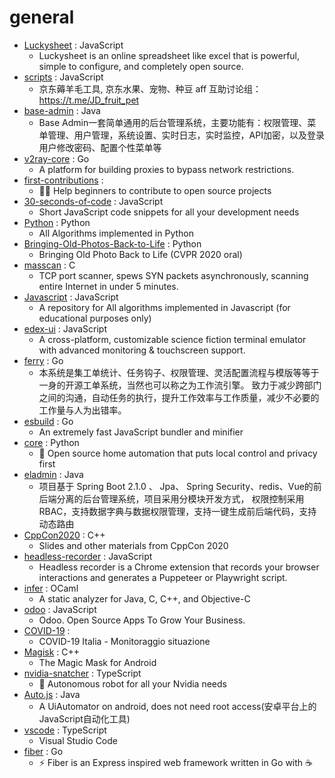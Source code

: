 # general
- [Luckysheet](https://github.com/mengshukeji/Luckysheet) : JavaScript
  - Luckysheet is an online spreadsheet like excel that is powerful, simple to configure, and completely open source.
- [scripts](https://github.com/lxk0301/scripts) : JavaScript
  - 京东薅羊毛工具, 京东水果、宠物、种豆 aff 互助讨论组：https://t.me/JD_fruit_pet
- [base-admin](https://github.com/huanzi-qch/base-admin) : Java
  - Base Admin一套简单通用的后台管理系统，主要功能有：权限管理、菜单管理、用户管理，系统设置、实时日志，实时监控，API加密，以及登录用户修改密码、配置个性菜单等
- [v2ray-core](https://github.com/v2fly/v2ray-core) : Go
  - A platform for building proxies to bypass network restrictions.
- [first-contributions](https://github.com/firstcontributions/first-contributions) : 
  - 🚀✨ Help beginners to contribute to open source projects
- [30-seconds-of-code](https://github.com/30-seconds/30-seconds-of-code) : JavaScript
  - Short JavaScript code snippets for all your development needs
- [Python](https://github.com/TheAlgorithms/Python) : Python
  - All Algorithms implemented in Python
- [Bringing-Old-Photos-Back-to-Life](https://github.com/microsoft/Bringing-Old-Photos-Back-to-Life) : Python
  - Bringing Old Photo Back to Life (CVPR 2020 oral)
- [masscan](https://github.com/robertdavidgraham/masscan) : C
  - TCP port scanner, spews SYN packets asynchronously, scanning entire Internet in under 5 minutes.
- [Javascript](https://github.com/TheAlgorithms/Javascript) : JavaScript
  - A repository for All algorithms implemented in Javascript (for educational purposes only)
- [edex-ui](https://github.com/GitSquared/edex-ui) : JavaScript
  - A cross-platform, customizable science fiction terminal emulator with advanced monitoring & touchscreen support.
- [ferry](https://github.com/lanyulei/ferry) : Go
  - 本系统是集工单统计、任务钩子、权限管理、灵活配置流程与模版等等于一身的开源工单系统，当然也可以称之为工作流引擎。 致力于减少跨部门之间的沟通，自动任务的执行，提升工作效率与工作质量，减少不必要的工作量与人为出错率。
- [esbuild](https://github.com/evanw/esbuild) : Go
  - An extremely fast JavaScript bundler and minifier
- [core](https://github.com/home-assistant/core) : Python
  - 🏡 Open source home automation that puts local control and privacy first
- [eladmin](https://github.com/elunez/eladmin) : Java
  - 项目基于 Spring Boot 2.1.0 、 Jpa、 Spring Security、redis、Vue的前后端分离的后台管理系统，项目采用分模块开发方式， 权限控制采用 RBAC，支持数据字典与数据权限管理，支持一键生成前后端代码，支持动态路由
- [CppCon2020](https://github.com/CppCon/CppCon2020) : C++
  - Slides and other materials from CppCon 2020
- [headless-recorder](https://github.com/checkly/headless-recorder) : JavaScript
  - Headless recorder is a Chrome extension that records your browser interactions and generates a Puppeteer or Playwright script.
- [infer](https://github.com/facebook/infer) : OCaml
  - A static analyzer for Java, C, C++, and Objective-C
- [odoo](https://github.com/odoo/odoo) : JavaScript
  - Odoo. Open Source Apps To Grow Your Business.
- [COVID-19](https://github.com/pcm-dpc/COVID-19) : 
  - COVID-19 Italia - Monitoraggio situazione
- [Magisk](https://github.com/topjohnwu/Magisk) : C++
  - The Magic Mask for Android
- [nvidia-snatcher](https://github.com/jef/nvidia-snatcher) : TypeScript
  - 🤖 Autonomous robot for all your Nvidia needs
- [Auto.js](https://github.com/hyb1996/Auto.js) : Java
  - A UiAutomator on android, does not need root access(安卓平台上的JavaScript自动化工具)
- [vscode](https://github.com/microsoft/vscode) : TypeScript
  - Visual Studio Code
- [fiber](https://github.com/gofiber/fiber) : Go
  - ⚡️ Fiber is an Express inspired web framework written in Go with ☕️

